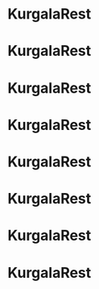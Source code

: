 # KurgalaRest
# KurgalaRest
# KurgalaRest
# KurgalaRest
# KurgalaRest
# KurgalaRest
# KurgalaRest
# KurgalaRest
